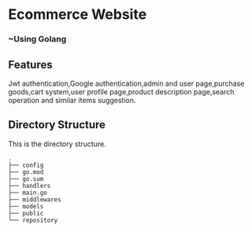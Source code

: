 
# Ecommerce Website 
### ~Using Golang



## Features
Jwt authentication,Google authentication,admin and user page,purchase goods,cart system,user profile page,product description page,search operation and similar items suggestion.


## Directory Structure
This is the directory structure.
```
.
├── config     
├── go.mod
├── go.sum
├── handlers
├── main.go
├── middlewares
├── models
├── public
└── repository

```